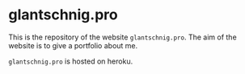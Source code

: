 glantschnig.pro
===============

This is the repository of the website `glantschnig.pro`. The aim of the website is to give a portfolio about me.

`glantschnig.pro` is hosted on heroku.
